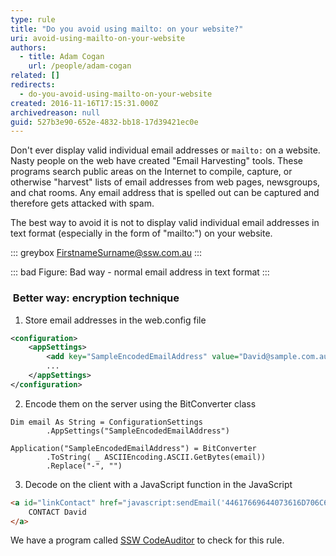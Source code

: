 ```yaml
---
type: rule
title: "Do you avoid using mailto: on your website?"
uri: avoid-using-mailto-on-your-website
authors:
  - title: Adam Cogan
    url: /people/adam-cogan
related: []
redirects:
  - do-you-avoid-using-mailto-on-your-website
created: 2016-11-16T17:15:31.000Z
archivedreason: null
guid: 527b3e90-652e-4832-bb18-17d39421ec0e
---
```


Don't ever display valid individual email addresses or `mailto:` on a website. Nasty people on the web have created "Email Harvesting" tools. These programs search public areas on the Internet to compile, capture, or otherwise "harvest" lists of email addresses from web pages, newsgroups, and chat rooms. Any email address that is spelled out can be captured and therefore gets attacked with spam.

The best way to avoid it is not to display valid individual email addresses in text format (especially in the form of "mailto:") on your website.

<!--endintro-->

::: greybox
FirstnameSurname@ssw.com.au
:::

::: bad
Figure: Bad way - normal email address in text format
:::

###  Better way: encryption technique 

1. Store email addresses in the web.config file

```xml
<configuration> 
    <appSettings> 
        <add key="SampleEncodedEmailAddress" value="David@sample.com.au" /> 
        ...
    </appSettings> 
</configuration>
```

2. Encode them on the server using the BitConverter class

```vbnet
Dim email As String = ConfigurationSettings
        .AppSettings("SampleEncodedEmailAddress")

Application("SampleEncodedEmailAddress") = BitConverter
        .ToString( _ ASCIIEncoding.ASCII.GetBytes(email))
        .Replace("-", "")
```

3. Decode on the client with a JavaScript function in the JavaScript

```html
<a id="linkContact" href="javascript:sendEmail('44617669644073616D706C652E636F6D2E6175')">
    CONTACT David
</a>
```

We have a program called [SSW CodeAuditor](https://codeauditor.com) to check for this rule.

